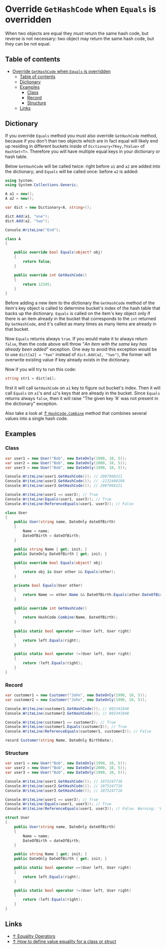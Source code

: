 # Override `GetHashCode` when `Equals` is overridden

When two objects are equal they _must_ return the same hash code, but reverse is not necessary: two object may return the same hash code, but they can be not equal.

## Table of contents

- [Override `GetHashCode` when `Equals` is overridden](#override-gethashcode-when-equals-is-overridden)
  - [Table of contents](#table-of-contents)
  - [Dictionary](#dictionary)
  - [Examples](#examples)
    - [Class](#class)
    - [Record](#record)
    - [Structure](#structure)
  - [Links](#links)

## Dictionary

If you override `Equals` method you must also override `GetHashCode` method, because if you don't than two objects which are in fact equal will likely end up residing in different buckets inside of `Dictionary<TKey,TValue>` of `HashSet<T>`. Therefore you will have multiple equal keys in your dictionary or hash table.

Below `GetHashCode` will be called twice: right before `a1` and `a2` are added into the dictionary; and `Equals` will be called once: before `a2` is added:

```csharp
using System;
using System.Collections.Generic;

A a1 = new();
A a2 = new();

var dict = new Dictionary<A, string>();

dict.Add(a1, "one");
dict.Add(a2, "two");

Console.WriteLine("End");

class A
{

    public override bool Equals(object? obj)
    {
        return false;
    }

    public override int GetHashCode()
    {
        return 12345;
    }
}
```

Before adding a new item to the dictionary the `GetHashCode` method of the item's key object is called to determine bucket's index of the hash table that backs up the dictionary. `Equals` is called on the item's key object only if there is an item already in the bucket that corresponds to the `int` returned by `GetHashCode`, and it's called as many times as many items are already in that bucket.

Now `Equals` returns always `true`. If you would make it to always return `false`, then the code above will throw "_An item with the same key has already been added_" exception. One way to avoid this exception would be to use `dict[a2] = "two"` instead of `dict.Add(a2, "two")`, the former will overwrite existing value if key already exists in the dictionary.

Now if you will try to run this code:

```csharp
string str1 = dict[a1];
```

first it will call `GetHashCode` on `a1` key to figure out bucket's index. Then it will call `Equals` on `a1`'s and `a2`'s keys that are already in the bucket. Since `Equals` returns always `false`, then it will raise "The given key 'A' was not present in the dictionary" exception.

Also take a look at [↑ `HashCode.Combine`](https://docs.microsoft.com/en-us/dotnet/api/system.hashcode.combine) method that combines several values into a single hash code.

## Examples

### Class

```csharp
var user1 = new User("Bob", new DateOnly(1990, 10, 5));
var user2 = new User("Bob", new DateOnly(2000, 10, 5));
var user3 = new User("Bob", new DateOnly(1990, 10, 5));

Console.WriteLine(user1.GetHashCode()); // 2007968221
Console.WriteLine(user2.GetHashCode()); // -2132409190
Console.WriteLine(user3.GetHashCode()); // 2007968221

Console.WriteLine(user1 == user3); // True
Console.WriteLine(Equals(user1, user3)); // True
Console.WriteLine(ReferenceEquals(user1, user3)); // False

class User
{
    public User(string name, DateOnly dateOfBirth)
    {
        Name = name;
        DateOfBirth = dateOfBirth;
    }

    public string Name { get; init; }
    public DateOnly DateOfBirth { get; init; }

    public override bool Equals(object? obj)
    {
        return obj is User other && Equals(other);
    }

    private bool Equals(User other)
    {
        return Name == other.Name && DateOfBirth.Equals(other.DateOfBirth);
    }

    public override int GetHashCode()
    {
        return HashCode.Combine(Name, DateOfBirth);
    }
    
    public static bool operator ==(User left, User right)
    {
        return left.Equals(right);
    }

    public static bool operator !=(User left, User right)
    {
        return !left.Equals(right);
    }
}
```

### Record

```csharp
var customer1 = new Customer("John", new DateOnly(1990, 10, 5));
var customer2 = new Customer("John", new DateOnly(1990, 10, 5));

Console.WriteLine(customer1.GetHashCode()); // 802341848
Console.WriteLine(customer2.GetHashCode()); // 802341848

Console.WriteLine(customer1 == customer2); // True
Console.WriteLine(customer1.Equals(customer2)); // True
Console.WriteLine(ReferenceEquals(customer1, customer2)); // False

record Customer(string Name, DateOnly BirthDate);
```

### Structure

```csharp
var user1 = new User("Bob", new DateOnly(1990, 10, 5));
var user2 = new User("Bob", new DateOnly(2000, 10, 5));
var user3 = new User("Bob", new DateOnly(1990, 10, 5));

Console.WriteLine(user1.GetHashCode()); // 1075247716
Console.WriteLine(user2.GetHashCode()); // 1075247716
Console.WriteLine(user3.GetHashCode()); // 1075247716

Console.WriteLine(user1 == user3); // True
Console.WriteLine(Equals(user1, user3)); // True
Console.WriteLine(ReferenceEquals(user1, user3)); // False. Warning: 'Object.ReferenceEquals' is always false because it is called with value type

struct User
{
    public User(string name, DateOnly dateOfBirth)
    {
        Name = name;
        DateOfBirth = dateOfBirth;
    }

    public string Name { get; init; }
    public DateOnly DateOfBirth { get; init; }

    public static bool operator ==(User left, User right)
    {
        return left.Equals(right);
    }

    public static bool operator !=(User left, User right)
    {
        return !left.Equals(right);
    }
}
```

## Links

- [↑ Equality Operators](https://docs.microsoft.com/en-us/dotnet/standard/design-guidelines/equality-operators)
- [↑ How to define value equality for a class or struct](https://docs.microsoft.com/en-us/dotnet/csharp/programming-guide/statements-expressions-operators/how-to-define-value-equality-for-a-type)
